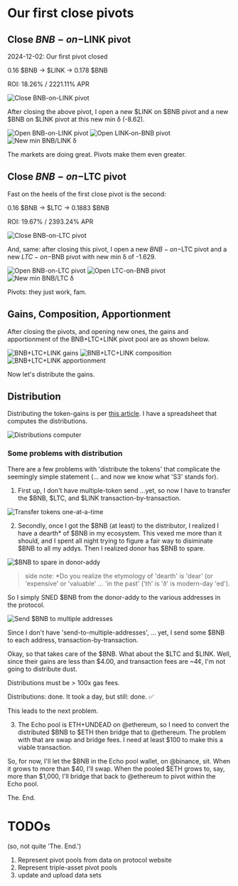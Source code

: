 # Our first close pivots

## Close $BNB-on-$LINK pivot

2024-12-02: Our first pivot closed

0.16 $BNB -> $LINK -> 0.178 $BNB

ROI: 18.26% / 2221.11% APR

![Close $BNB-on-$LINK pivot](imgs/01a-close-bnb-link.png)

After closing the above pivot, I open a new $LINK on $BNB pivot and a new $BNB on $LINK pivot at this new min δ (-8.62).

![Open $BNB-on-$LINK pivot](imgs/01b-open-bnb-link.png)
![Open $LINK-on-$BNB pivot](imgs/01c-open-link-bnb.png)
![New min BNB/LINK δ](imgs/01d-new-min-bnb-link-δ.png)

The markets are doing great. Pivots make them even greater.

## Close $BNB-on-$LTC pivot

Fast on the heels of the first close pivot is the second:

0.16 $BNB -> $LTC -> 0.1883 $BNB

ROI: 19.67% / 2393.24% APR

![Close $BNB-on-$LTC pivot](imgs/02a-close-bnb-ltc.png)

And, same: after closing this pivot, I open a new $BNB-on-$LTC pivot and a new $LTC-on-$BNB pivot with new min δ of -1.629.

![Open $BNB-on-$LTC pivot](imgs/02b-open-bnb-ltc.png)
![Open $LTC-on-$BNB pivot](imgs/02c-open-ltc-bnb.png)
![New min BNB/LTC δ](imgs/02d-new-min-bnb-ltc-δ.png)

Pivots: they just work, fam. 

## Gains, Composition, Apportionment

After closing the pivots, and opening new ones, the gains and apportionment of the BNB+LTC+LINK pivot pool are as shown below.

![BNB+LTC+LINK gains](imgs/03a-gains.png)
![BNB+LTC+LINK composition](imgs/03b-composition.png)
![BNB+LTC+LINK apportionment](imgs/03c-apportionment.png)

Now let's distribute the gains. 

## Distribution

Distributing the token-gains is per [this article](https://github.com/pivoteur/biz/blob/main/articles/distributions.md). I have a spreadsheet that computes the distributions. 

![Distributions computer](imgs/04-token-distribution.png)

### Some problems with distribution

There are a few problems with 'distribute the tokens' that complicate the seemingly simple statement (... and now we know what 'S3' stands for).

1. First up, I don't have multiple-token send ...yet, so now I have to transfer the $BNB, $LTC, and $LINK transaction-by-transaction.

![Transfer tokens one-at-a-time](imgs/05-to-distributor.png)

2. Secondly, once I got the $BNB (at least) to the distributor, I realized I have a dearth* of $BNB in my ecosystem. This vexed me more than it should, and I spent all night trying to figure a fair way to disiminate $BNB to all my addys. Then I realized donor has $BNB to spare.

![$BNB to spare in donor-addy](imgs/06-generous-donor.png)

> side note: *Do you realize the etymology of 'dearth' is 'dear' (or 'expensive' or 'valuable' ... 'in the past' ('th' is 'ð' is modern-day 'ed').

So I simply SNED $BNB from the donor-addy to the various addresses in the protocol.

![Send $BNB to multiple addresses](imgs/07-send-bnb-multiple-addys.png)

Since I don't have 'send-to-multiple-addresses', ... yet, I send some $BNB to each address, transaction-by-transaction. 

Okay, so that takes care of the $BNB. What about the $LTC and $LINK. Well, since their gains are less than $4.00, and transaction fees are ~4¢, I'm not going to distribute dust.

Distributions must be > 100x gas fees.

Distributions: done. It took a day, but still: done. ✅

This leads to the next problem.

3. The Echo pool is ETH+UNDEAD on @ethereum, so I need to convert the distributed $BNB to $ETH then bridge that to @ethereum. The problem with that are swap and bridge fees. I need at least $100 to make this a viable transaction.

So, for now, I'll let the $BNB in the Echo pool wallet, on @binance, sit. When it grows to more than $40, I'll swap. When the pooled $ETH grows to, say, more than $1,000, I'll bridge that back to @ethereum to pivot within the Echo pool.

The. End.

# TODOs

(so, not quite 'The. End.')

1. Represent pivot pools from data on protocol website
2. Represent triple-asset pivot pools
3. update and upload data sets



